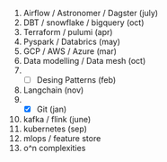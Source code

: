 1. Airflow / Astronomer / Dagster (july)
2. DBT / snowflake / bigquery (oct)
3. Terraform / pulumi (apr)
4. Pyspark / Databrics (may)
5. GCP / AWS / Azure (mar)
6. Data modelling / Data mesh (oct)
7. - [ ] Desing Patterns (feb)
8. Langchain (nov)
9. - [x] Git (jan)
10. kafka / flink (june)
11. kubernetes (sep)
12. mlops / feature store
13. o^n complexities
